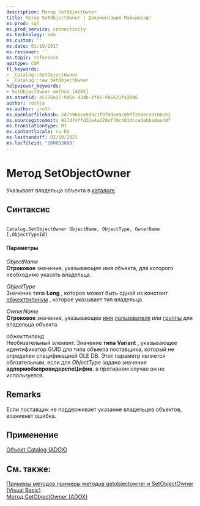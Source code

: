 ```yaml
---
description: Метод SetObjectOwner
title: Метод SetObjectOwner | Документация Майкрософт
ms.prod: sql
ms.prod_service: connectivity
ms.technology: ado
ms.custom: ''
ms.date: 01/19/2017
ms.reviewer: ''
ms.topic: reference
apitype: COM
f1_keywords:
- _Catalog::SetObjectOwner
- _Catalog::raw_SetObjectOwner
helpviewer_keywords:
- SetObjectOwner method [ADOX]
ms.assetid: e5170a37-9d6e-43db-bfb6-9b6631fa3048
author: rothja
ms.author: jroth
ms.openlocfilehash: 2d75966ce8d5c1f9fddea9c09ff254eca9106e62
ms.sourcegitcommit: 917df4ffd22e4a229af7dc481dcce3ebba0aa4d7
ms.translationtype: MT
ms.contentlocale: ru-RU
ms.lasthandoff: 02/10/2021
ms.locfileid: "100053809"
---
```

# <a name="setobjectowner-method"></a>Метод SetObjectOwner
Указывает владельца объекта в [каталоге](./catalog-object-adox.md).  
  
## <a name="syntax"></a>Синтаксис  
  
```  
  
Catalog.SetObjectOwner ObjectName, ObjectType, OwnerName [,ObjectTypeId]  
```  
  
#### <a name="parameters"></a>Параметры  
 *ObjectName*  
 **Строковое** значение, указывающее имя объекта, для которого необходимо указать владельца.  
  
 *ObjectType*  
 Значение типа **Long** , которое может быть одной из констант [обжекттипинум](./objecttypeenum.md) , которое указывает тип владельца.  
  
 *OwnerName*  
 **Строковое** значение, указывающее [имя](./name-property-adox.md) [пользователя](./user-object-adox.md) или [группы](./group-object-adox.md) для владельца объекта.  
  
 *обжекттипеид*  
 Необязательный элемент. Значение **типа Variant** , указывающее идентификатор GUID для типа объекта поставщика, который не определен спецификацией OLE DB. Этот параметр является обязательным, если для *ObjectType* задано значение **адпермобжпровидерспеЦифик**. в противном случае он не используется.  
  
## <a name="remarks"></a>Remarks  
 Если поставщик не поддерживает указание владельцев объектов, возникнет ошибка.  
  
## <a name="applies-to"></a>Применение  
 [Объект Catalog (ADOX)](./catalog-object-adox.md)  
  
## <a name="see-also"></a>См. также:  
 [Примеры методов примеры методов getobjectowner и SetObjectOwner (Visual Basic)](./getobjectowner-and-setobjectowner-methods-example-vb.md)   
 [Метод GetObjectOwner (ADOX)](./getobjectowner-method-adox.md)
